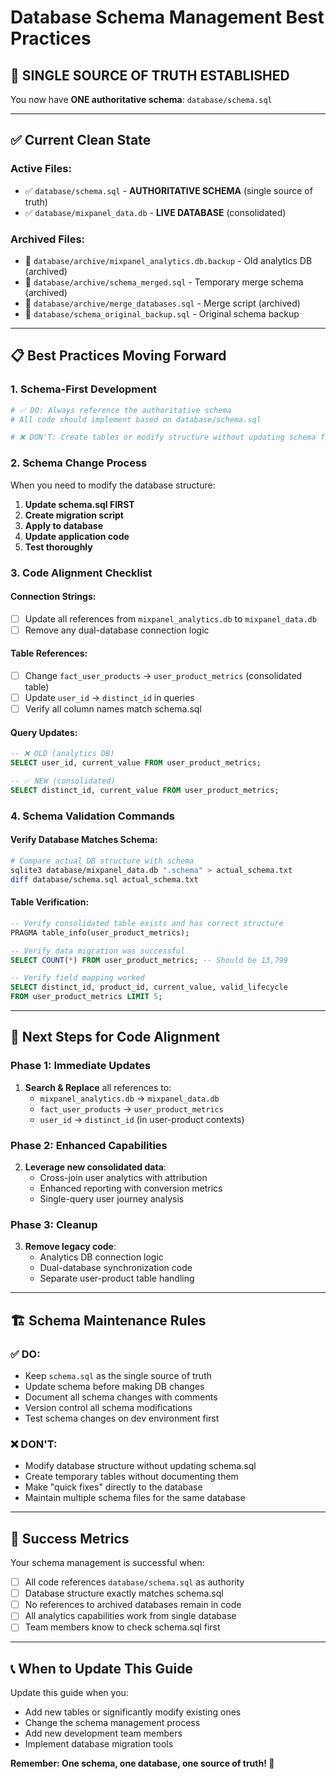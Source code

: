 # Database Schema Management Best Practices

## 🎯 **SINGLE SOURCE OF TRUTH ESTABLISHED**

You now have **ONE authoritative schema**: `database/schema.sql`

---

## ✅ **Current Clean State**

### **Active Files:**
- ✅ `database/schema.sql` - **AUTHORITATIVE SCHEMA** (single source of truth)
- ✅ `database/mixpanel_data.db` - **LIVE DATABASE** (consolidated)

### **Archived Files:**
- 📁 `database/archive/mixpanel_analytics.db.backup` - Old analytics DB (archived)
- 📁 `database/archive/schema_merged.sql` - Temporary merge schema (archived)
- 📁 `database/archive/merge_databases.sql` - Merge script (archived)
- 📁 `database/schema_original_backup.sql` - Original schema backup

---

## 📋 **Best Practices Moving Forward**

### **1. Schema-First Development**
```bash
# ✅ DO: Always reference the authoritative schema
# All code should implement based on database/schema.sql

# ❌ DON'T: Create tables or modify structure without updating schema first
```

### **2. Schema Change Process**
When you need to modify the database structure:

1. **Update schema.sql FIRST**
2. **Create migration script**
3. **Apply to database**
4. **Update application code**
5. **Test thoroughly**

### **3. Code Alignment Checklist**

#### **Connection Strings:**
- [ ] Update all references from `mixpanel_analytics.db` to `mixpanel_data.db`
- [ ] Remove any dual-database connection logic

#### **Table References:**
- [ ] Change `fact_user_products` → `user_product_metrics` (consolidated table)
- [ ] Update `user_id` → `distinct_id` in queries
- [ ] Verify all column names match schema.sql

#### **Query Updates:**
```sql
-- ❌ OLD (analytics DB)
SELECT user_id, current_value FROM user_product_metrics;

-- ✅ NEW (consolidated)
SELECT distinct_id, current_value FROM user_product_metrics;
```

### **4. Schema Validation Commands**

#### **Verify Database Matches Schema:**
```bash
# Compare actual DB structure with schema
sqlite3 database/mixpanel_data.db ".schema" > actual_schema.txt
diff database/schema.sql actual_schema.txt
```

#### **Table Verification:**
```sql
-- Verify consolidated table exists and has correct structure
PRAGMA table_info(user_product_metrics);

-- Verify data migration was successful
SELECT COUNT(*) FROM user_product_metrics; -- Should be 13,799

-- Verify field mapping worked
SELECT distinct_id, product_id, current_value, valid_lifecycle 
FROM user_product_metrics LIMIT 5;
```

---

## 🔄 **Next Steps for Code Alignment**

### **Phase 1: Immediate Updates**
1. **Search & Replace** all references to:
   - `mixpanel_analytics.db` → `mixpanel_data.db`
   - `fact_user_products` → `user_product_metrics`
   - `user_id` → `distinct_id` (in user-product contexts)

### **Phase 2: Enhanced Capabilities**
2. **Leverage new consolidated data**:
   - Cross-join user analytics with attribution
   - Enhanced reporting with conversion metrics
   - Single-query user journey analysis

### **Phase 3: Cleanup**
3. **Remove legacy code**:
   - Analytics DB connection logic
   - Dual-database synchronization code
   - Separate user-product table handling

---

## 🏗️ **Schema Maintenance Rules**

### **✅ DO:**
- Keep `schema.sql` as the single source of truth
- Update schema before making DB changes
- Document all schema changes with comments
- Version control all schema modifications
- Test schema changes on dev environment first

### **❌ DON'T:**
- Modify database structure without updating schema.sql
- Create temporary tables without documenting them
- Make "quick fixes" directly to the database
- Maintain multiple schema files for the same database

---

## 🎯 **Success Metrics**

Your schema management is successful when:
- [ ] All code references `database/schema.sql` as authority
- [ ] Database structure exactly matches schema.sql
- [ ] No references to archived databases remain in code
- [ ] All analytics capabilities work from single database
- [ ] Team members know to check schema.sql first

---

## 📞 **When to Update This Guide**

Update this guide when you:
- Add new tables or significantly modify existing ones
- Change the schema management process
- Add new development team members
- Implement database migration tools

**Remember: One schema, one database, one source of truth! 🎯** 